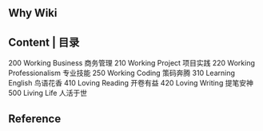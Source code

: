 ## Why Wiki









## Content | 目录

200 Working Business 商务管理
210 Working Project 项目实践
220 Working Professionalism 专业技能
250 Working Coding 策码奔腾
310 Learning English 鸟语花香
410 Loving Reading 开卷有益
420 Loving Writing 提笔安神
500 Living Life 人活于世

## Reference

